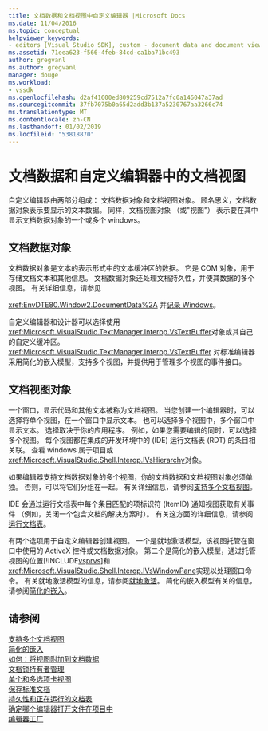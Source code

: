 ```yaml
---
title: 文档数据和文档视图中自定义编辑器 |Microsoft Docs
ms.date: 11/04/2016
ms.topic: conceptual
helpviewer_keywords:
- editors [Visual Studio SDK], custom - document data and document view
ms.assetid: 71eea623-f566-4feb-84cd-ca1ba71bc493
author: gregvanl
ms.author: gregvanl
manager: douge
ms.workload:
- vssdk
ms.openlocfilehash: d2af41600ed809259cd7512a7fc0a146047a37ad
ms.sourcegitcommit: 37fb7075b0a65d2add3b137a5230767aa3266c74
ms.translationtype: MT
ms.contentlocale: zh-CN
ms.lasthandoff: 01/02/2019
ms.locfileid: "53818870"
---
```

# <a name="document-data-and-document-view-in-custom-editors"></a>文档数据和自定义编辑器中的文档视图
自定义编辑器由两部分组成： 文档数据对象和文档视图对象。 顾名思义，文档数据对象表示要显示的文本数据。 同样，文档视图对象 （或"视图"） 表示要在其中显示文档数据对象的一个或多个 windows。  
  
## <a name="document-data-object"></a>文档数据对象  
 文档数据对象是文本的表示形式中的文本缓冲区的数据。 它是 COM 对象，用于存储文档文本和其他信息。 文档数据对象还处理文档持久性，并使其数据的多个视图。 有关详细信息，请参见  
  
 <xref:EnvDTE80.Window2.DocumentData%2A> 并[记录 Windows](../extensibility/internals/document-windows.md)。  
  
 自定义编辑器和设计器可以选择使用<xref:Microsoft.VisualStudio.TextManager.Interop.VsTextBuffer>对象或其自己的自定义缓冲区。 <xref:Microsoft.VisualStudio.TextManager.Interop.VsTextBuffer> 对标准编辑器采用简化的嵌入模型，支持多个视图，并提供用于管理多个视图的事件接口。  
  
## <a name="document-view-object"></a>文档视图对象  
 一个窗口，显示代码和其他文本被称为文档视图。 当您创建一个编辑器时，可以选择将单个视图，在一个窗口中显示文本。 也可以选择多个视图中，多个窗口中显示文本。 选择取决于你的应用程序。 例如，如果您需要编辑的同时，可以选择多个视图。 每个视图都在集成的开发环境中的 (IDE) 运行文档表 (RDT) 的条目相关联。 查看 windows 属于项目或<xref:Microsoft.VisualStudio.Shell.Interop.IVsHierarchy>对象。  
  
 如果编辑器支持文档数据对象的多个视图，你的文档数据和文档视图对象必须单独。 否则，可以将它们分组在一起。 有关详细信息，请参阅[支持多个文档视图](../extensibility/supporting-multiple-document-views.md)。  
  
 IDE 会通过运行文档表中每个条目匹配的项标识符 (ItemID) 通知视图获取有关事件 （例如，关闭一个包含文档的解决方案时）。 有关这方面的详细信息，请参阅[运行文档表](../extensibility/internals/running-document-table.md)。  
  
 有两个选项用于自定义编辑器创建视图。 一个是就地激活模型，该视图托管在窗口中使用的 ActiveX 控件或文档数据对象。 第二个是简化的嵌入模型，通过托管视图的位置[!INCLUDE[vsprvs](../code-quality/includes/vsprvs_md.md)]和<xref:Microsoft.VisualStudio.Shell.Interop.IVsWindowPane>实现以处理窗口命令。 有关就地激活模型的信息，请参阅[就地激活](../extensibility/in-place-activation.md)。 简化的嵌入模型有关的信息，请参阅[简化的嵌入](../extensibility/simplified-embedding.md)。  
  
## <a name="see-also"></a>请参阅  
 [支持多个文档视图](../extensibility/supporting-multiple-document-views.md)   
 [简化的嵌入](../extensibility/simplified-embedding.md)   
 [如何：将视图附加到文档数据](../extensibility/how-to-attach-views-to-document-data.md)   
 [文档锁持有者管理](../extensibility/document-lock-holder-management.md)   
 [单个和多选项卡视图](../extensibility/single-and-multi-tab-views.md)   
 [保存标准文档](../extensibility/internals/saving-a-standard-document.md)   
 [持久性和正在运行的文档表](../extensibility/internals/persistence-and-the-running-document-table.md)   
 [确定哪个编辑器打开文件在项目中](../extensibility/internals/determining-which-editor-opens-a-file-in-a-project.md)   
 [编辑器工厂](../extensibility/editor-factories.md)